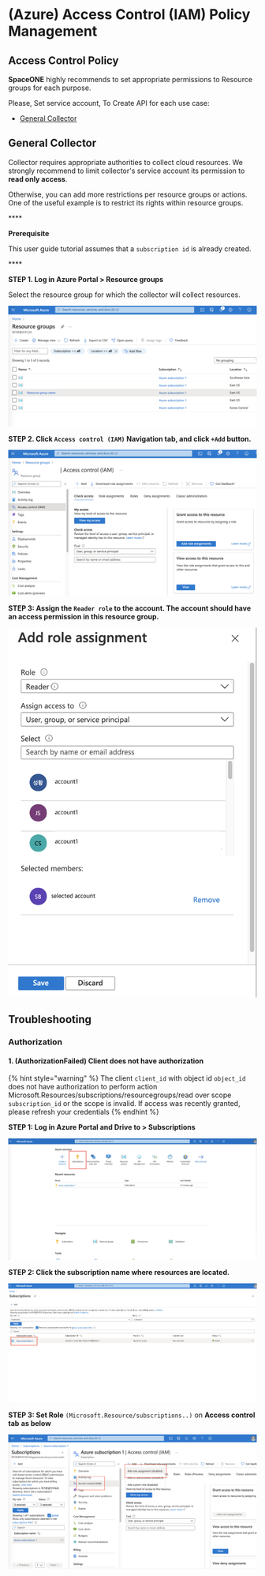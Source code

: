 # \(Azure\) Access Control \(IAM\) Policy Management

## **Access Control** Policy

**SpaceONE** highly recommends to set appropriate permissions to Resource groups for each purpose. 

Please, Set service account, To Create API for each use case:

* [General Collector](azure-access-control-iam-policy-management.md#general-collector)

## General Collector 

Collector requires appropriate authorities to collect cloud resources. We strongly recommend to limit collector's service account its permission to **read only access**. 

Otherwise, you can add more restrictions per resource groups or actions. One of the useful example is to restrict its rights within resource groups.

\*\*\*\*

**Prerequisite**

This user guide tutorial assumes that a `subscription id` is already created.

\*\*\*\*

**STEP 1. Log in Azure Portal &gt; Resource groups** 

Select the resource group for which the collector will collect resources.

![](../../.gitbook/assets/image%20%28104%29.png)

**STEP 2. Click `Access control (IAM)` Navigation tab, and click `+Add` button.**

![](../../.gitbook/assets/image%20%28102%29.png)



**STEP 3: Assign the `Reader role`  to the account. The account should  have an access permission in this resource group.**



![](../../.gitbook/assets/image%20%28103%29.png)

## Troubleshooting

### Authorization

#### 1. \(AuthorizationFailed\) Client does not have authorization 

{% hint style="warning" %}
The client `client_id` with object id `object_id` does not have authorization to perform action Microsoft.Resources/subscriptions/resourcegroups/read over scope `subscription_id` or the scope is invalid. If access was recently granted, please refresh your credentials
{% endhint %}

**STEP 1: Log in Azure Portal and Drive to &gt; Subscriptions** 

![](../../.gitbook/assets/screen-shot-2021-04-15-at-18.55.14.png)

  
**STEP 2: Click the subscription name where resources are located.**

![](../../.gitbook/assets/image-1-.png)

**STEP 3: Set Role** `(Microsoft.Resource/subscriptions..)` on **Access control tab** **as below**

![](../../.gitbook/assets/image-2-.png)



